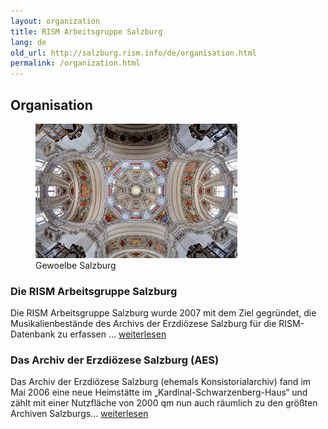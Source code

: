 ```yaml
---
layout: organization
title: RISM Arbeitsgruppe Salzburg
lang: de
old_url: http://salzburg.rism.info/de/organisation.html
permalink: /organization.html
---
```


## Organisation

<div style="width: 80%">
   <figure class="figure">
      <div class="float-left">
         <img src="/images/csm_Gewoelbe_Salzburg_0287749ace.jpg">
      </div>
      <figcaption class="figcaption">
         Gewoelbe Salzburg
      </figcaption>
   </figure>
</div>


### Die RISM Arbeitsgruppe Salzburg

Die RISM Arbeitsgruppe Salzburg wurde 2007 mit dem Ziel gegründet, die Musikalienbestände des Archivs der Erzdiözese Salzburg für die RISM-Datenbank zu erfassen ... 
[weiterlesen](organization/ag.html)

 
### Das Archiv der Erzdiözese Salzburg (AES)
Das Archiv der Erzdiözese Salzburg (ehemals Konsistorialarchiv) fand im Mai 2006 eine neue Heimstätte im „Kardinal-Schwarzenberg-Haus“ und zählt mit einer Nutzfläche von 2000 qm nun auch räumlich zu den größten Archiven Salzburgs...
[weiterlesen](organization/archiv.html)
